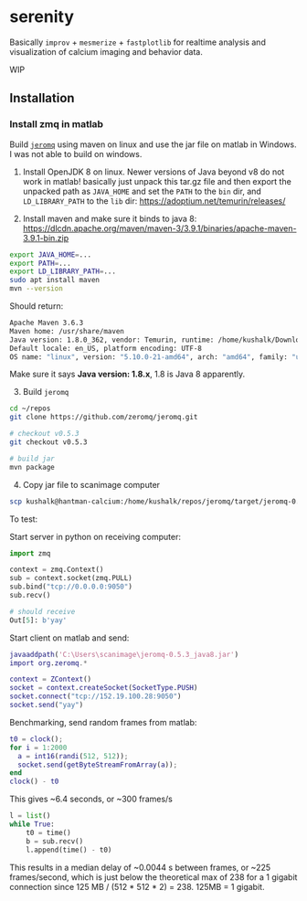 # serenity

Basically `improv` + `mesmerize` + `fastplotlib` for realtime analysis and visualization of calcium imaging and behavior data.

WIP

## Installation

### Install zmq in matlab

Build [`jeromq`](https://github.com/zeromq/jeromq) using maven on linux and use the jar file on matlab in Windows. I was not able to build on windows.

1. Install OpenJDK 8 on linux. Newer versions of Java beyond v8 do not work in matlab! basically just unpack this tar.gz file and then export the unpacked path as `JAVA_HOME` and set the `PATH` to the `bin` dir, and `LD_LIBRARY_PATH` to the `lib` dir: https://adoptium.net/temurin/releases/ 

2. Install maven and make sure it binds to java 8: https://dlcdn.apache.org/maven/maven-3/3.9.1/binaries/apache-maven-3.9.1-bin.zip

```sh
export JAVA_HOME=...
export PATH=...
export LD_LIBRARY_PATH=...
sudo apt install maven
mvn --version
```

Should return:

```sh
Apache Maven 3.6.3
Maven home: /usr/share/maven
Java version: 1.8.0_362, vendor: Temurin, runtime: /home/kushalk/Downloads/jdk8u362-b09/jre
Default locale: en_US, platform encoding: UTF-8
OS name: "linux", version: "5.10.0-21-amd64", arch: "amd64", family: "unix"
```

Make sure it says **Java version: 1.8.x**, 1.8 is Java 8 apparently.

3. Build `jeromq`

```sh
cd ~/repos
git clone https://github.com/zeromq/jeromq.git

# checkout v0.5.3
git checkout v0.5.3

# build jar
mvn package
```

4. Copy jar file to scanimage computer

```sh
scp kushalk@hantman-calcium:/home/kushalk/repos/jeromq/target/jeromq-0.5.3.jar ..
```

To test:

Start server in python on receiving computer:

```python
import zmq

context = zmq.Context()
sub = context.socket(zmq.PULL)
sub.bind("tcp://0.0.0.0:9050")
sub.recv()

# should receive
Out[5]: b'yay'
```

Start client on matlab and send:

```matlab
javaaddpath('C:\Users\scanimage\jeromq-0.5.3_java8.jar')
import org.zeromq.*

context = ZContext()
socket = context.createSocket(SocketType.PUSH)
socket.connect("tcp://152.19.100.28:9050")
socket.send("yay")
```

Benchmarking, send random frames from matlab:

```matlab
t0 = clock();
for i = 1:2000
  a = int16(randi(512, 512));
  socket.send(getByteStreamFromArray(a));
end
clock() - t0
```

This gives ~6.4 seconds, or ~300 frames/s

```python
l = list()
while True:
    t0 = time()
    b = sub.recv()
    l.append(time() - t0)
```

This results in a median delay of ~0.0044 s between frames, or ~225 frames/second, which is just below the theoretical max of 238 for a 1 gigabit connection since 125 MB / (512 * 512 * 2) = 238. 125MB = 1 gigabit.
